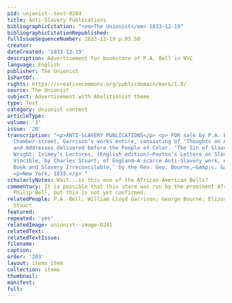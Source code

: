 ```yaml
---
pid: unionist--text-0204
title: Anti-Slavery Publications
bibliographicCitation: "<em>The Unionist</em> 1833-12-19"
bibliographicCitationRepublished: 
fullIssueSequenceNumber: 1833-12-19 p.03.50
creator: 
dateCreated: '1833-12-19'
description: Advertisement for bookstore of P.A. Bell in NYC
language: English
publisher: The Unionist
IsPartOf: 
rights: https://creativecommons.org/publicdomain/mark/1.0/
source: The Unionist
subject: Advertisement with Abolitionist theme
type: Text
category: Unionist content
articleType: 
volume: '1'
issue: '20'
transcription: "<p>ANTI-SLAVERY PUBLICATIONS</p> <p> FOR sale by P.A. BELL, No. 73,
  Chamber-street, Garrison’s works entire, consisting of ‘Thoughts on African Colonization,’
  and Addresses delivered before the People of Color. ‘The Sin of Slavery,’ by Professor
  Wright; Ivimey’s Lectures, (English edition)—Paxton’s Letters on Slavery—Prejudice
  Vincible, by Charles Stuart, of England—A scarce Anti-Slavery work, entitled ‘The
  Book and Slavery Irreconcilable,’ by the Rev. Geo. Bourne,—&amp;c. &amp;c. </p>
  <p>New York, 1833.</p> "
scholarlyNotes: Wait...is this one of the African-American Bells?
commentary: It is possible that this store was run by the prominent African-American
  Philip Bell, but this is not yet confirmed.
relatedPeople: P.A. Bell; William Lloyd Garrison; George Bourne; Elizur Wright; Charles
  Stuart
featured: 
repeated: 'yes'
relatedImage: unionist--image-0241
relatedText: 
relatedTextIssue: 
filename: 
caption: 
order: '203'
layout: items_item
collection: items
thumbnail: 
manifest: 
full: 
---
```

